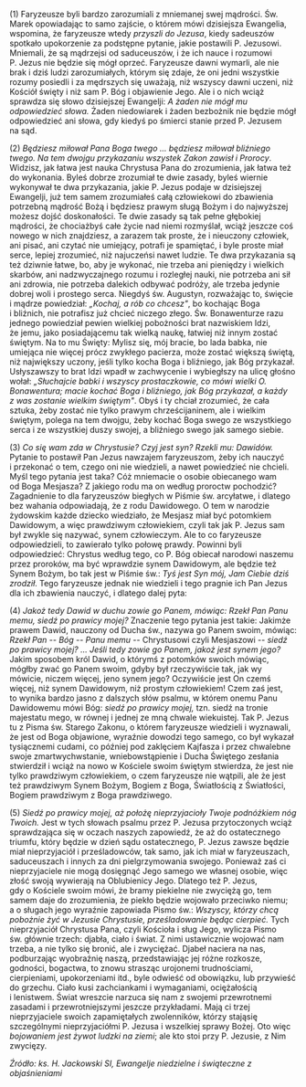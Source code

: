 
\(1\) Faryzeusze byli bardzo zarozumiali z mniemanej swej mądrości. Św.
Marek opowiadając to samo zajście, o którem mówi dzisiejsza Ewangelia,
wspomina, że faryzeusze wtedy *przyszli do Jezusa*, kiedy sadeuszów
spotkało upokorzenie za podstępne pytanie, jakie postawili P. Jezusowi.
Mniemali, że są mądrzejsi od saduceuszów, i że ich nauce i rozumowi
P. Jezus nie będzie się mógł oprzeć. Faryzeusze dawni wymarli, ale nie
brak i dziś ludzi zarozumiałych, którym się zdaje, że oni jedni
wszystkie rozumy posiedli i za mędrszych się uważają, niż wszyscy dawni
uczeni, niż Kościół święty i niż sam P. Bóg i objawienie Jego.
Ale i o nich wciąż sprawdza się słowo dzisiejszej Ewangelji: *A żaden
nie mógł mu odpowiedzieć słowa.* Żaden niedowiarek i żaden bezbożnik nie
będzie mógł odpowiedzieć ani słowa, gdy kiedyś po śmierci stanie
przed P. Jezusem na sąd.

\(2\) *Będziesz miłował Pana Boga twego ... będziesz miłował bliźniego
twego. Na tem dwojgu przykazaniu wszystek Zakon zawisł i Prorocy*.
Widzisz, jak łatwa jest nauka Chrystusa Pana do zrozumienia, jak łatwa
też do wykonania. Byleś dobrze zrozumiał te dwie zasady, byleś wiernie
wykonywał te dwa przykazania, jakie P. Jezus podaje w dzisiejszej
Ewangelji, już tem samem zrozumiałeś całą człowiekowi do zbawienia
potrzebną mądrość Bożą i będziesz prawym sługą Bożym i do najwyższej
możesz dojść doskonałości. Te dwie zasady są tak pełne głębokiej
mądrości, że chociażbyś całe życie nad niemi rozmyślał, wciąż jeszcze
coś nowego w nich znajdziesz, a zarazem tak proste, że i nieuczony
człowiek, ani pisać, ani czytać nie umiejący, potrafi je spamiętać,
i byle proste miał serce, lepiej zrozumieć, niż najuczeńsi nawet ludzie.
Te dwa przykazania są też dziwnie łatwe, bo, aby je wykonać, nie trzeba
ani pieniędzy i wielkich skarbów, ani nadzwyczajnego rozumu i rozległej
nauki, nie potrzeba ani sił ani zdrowia, nie potrzeba dalekich odbywać
podróży, ale trzeba jedynie dobrej woli i prostego serca. Niegdyś
św. Augustyn, rozważając to, święcie i mądrze powiedział: *„Kochaj,
a rób co chcesz"*, bo kochając Boga i bliźnich, nie potrafisz już chcieć
niczego złego. Św. Bonawenturze razu jednego powiedział pewien wielkiej
pobożności brat nazwiskiem Idzi, że jemu, jako posiadającemu tak wielką
naukę, łatwiej niż innym zostać świętym. Na to mu Święty: Mylisz się,
mój bracie, bo lada babka, nie umiejąca nie więcej prócz zwykłego
pacierza, może zostać większą świętą, niż największy uczony, jeśli tylko
kocha Boga i bliźniego, jak Bóg przykazał. Usłyszawszy to brat Idzi
wpadł w zachwycenie i wybiegłszy na ulicę głośno wołał: *„Słuchajcie
babki i wszyscy prostaczkowie, co mówi wielki O. Bonawentura; macie
kochać Boga i bliźniego, jak Bóg przykazał, a każdy z was zostanie
wielkim świętym"*. Obyś i ty chciał zrozumieć, że cała sztuka,
żeby zostać nie tylko prawym chrześcijaninem, ale i wielkim świętym,
polega na tem dwojgu, żeby kochać Boga swego ze wszystkiego serca i ze
wszystkiej duszy swojej, a bliźniego swego jak samego siebie.

\(3\) *Co się wam zda w Chrystusie? Czyj jest syn? Rzekli mu: Dawidów.*
Pytanie to postawił Pan Jezus nawzajem faryzeuszom, żeby ich nauczyć
i przekonać o tem, czego oni nie wiedzieli, a nawet powiedzieć nie
chcieli. Myśl tego pytania jest taka? Cóż mniemacie o osobie obiecanego
wam od Boga Mesjasza? Z jakiego rodu ma on według proroctw pochodzić?
Zagadnienie to dla faryzeuszów biegłych w Piśmie św. arcyłatwe,
i dlatego bez wahania odpowiadają, że z rodu Dawidowego. O tem
w narodzie żydowskim każde dziecko wiedziało, że Mesjasz miał być
potomkiem Dawidowym, a więc prawdziwym człowiekiem, czyli tak jak
P. Jezus sam był zwykle się nazywać, synem człowieczym. Ale to co
faryzeusze odpowiedzieli, to zawierało tylko połowę prawdy. Powinni byli
odpowiedzieć: Chrystus według tego, co P. Bóg obiecał narodowi naszemu
przez proroków, ma być wprawdzie synem Dawidowym, ale będzie też Synem
Bożym, bo tak jest w Piśmie św.: *Tyś jest Syn mój, Jam Ciebie dziś
zrodził*. Tego faryzeusze jednak nie wiedzieli i tego pragnie ich Pan
Jezus dla ich zbawienia nauczyć, i dlatego dalej pyta:

\(4\) *Jakoż tedy Dawid w duchu zowie go Panem, mówiąc: Rzekł Pan Panu
memu, siedź po prawicy mojej?* Znaczenie tego pytania jest takie:
Jakimże prawem Dawid, nauczony od Ducha św., nazywa go Panem swoim,
mówiąc: *Rzekł Pan -- Bóg -- Panu memu --* Chrystusowi czyli Mesjaszowi
*--* *siedź po prawicy mojej? ... Jeśli tedy zowie go Panem, jakoż jest
synem jego?* Jakim sposobem król Dawid, o którymś z potomków swoich
mówiąc, mógłby zwać go Panem swoim, gdyby był rzeczywiście tak, jak wy
mówicie, niczem więcej, jeno synem jego? Oczywiście jest On czemś
więcej, niż synem Dawidowym, niż prostym człowiekiem! Czem zaś jest,
to wynika bardzo jasno z dalszych słów psalmu, w którem onemu Panu
Dawidowemu mówi Bóg: *siedź po prawicy mojej,* tzn. siedź na tronie
majestatu mego, w równej i jednej ze mną chwale wiekuistej. Tak P. Jezus
tu z Pisma św. Starego Zakonu, o którem faryzeusze wiedzieli
i wyznawali, że jest od Boga objawione, wyraźnie dowodzi tego samego, co
był wykazał tysiącznemi cudami, co później pod zaklęciem Kajfasza
i przez chwalebne swoje zmartwychwstanie, wniebowstąpienie i Ducha
Świętego zesłania stwierdził i wciąż na nowo w Kościele swoim świętym
stwierdza, że jest nie tylko prawdziwym człowiekiem, o czem faryzeusze
nie wątpili, ale że jest też prawdziwym Synem Bożym, Bogiem z Boga,
Światłością z Światłości, Bogiem prawdziwym z Boga prawdziwego.

\(5\) *Siedź po prawicy mojej, aż położę nieprzyjacioły Twoje podnóżkiem
nóg Twoich.* Jest w tych słowach psalmu przez P. Jezusa przytoczonych
wciąż sprawdzająca się w oczach naszych zapowiedź, że aż do ostatecznego
triumfu, który będzie w dzień sądu ostatecznego, P. Jezus zawsze będzie
miał nieprzyjaciół i prześladowców, tak samo, jak ich miał
w faryzeuszach, saduceuszach i innych za dni pielgrzymowania swojego.
Ponieważ zaś ci nieprzyjaciele nie mogą dosięgnąć Jego samego we własnej
osobie, więc złość swoją wywierają na Oblubienicy Jego. Dlatego też
P. Jezus, gdy o Kościele swoim mówi, że bramy piekielne nie zwyciężą go,
tem samem daje do zrozumienia, że piekło będzie wojowało przeciwko
niemu; a o sługach jego wyraźnie zapowiada Pismo św.: *Wszyscy,
którzy chcą pobożnie żyć w Jezusie Chrystusie, prześladowanie będąc
cierpieć.* Tych nieprzyjaciół Chrystusa Pana, czyli Kościoła i sług
Jego, wylicza Pismo św. głównie trzech: djabła, ciało i świat. Z nimi
ustawicznie wojować nam trzeba, a nie tylko się bronić, ale i zwyciężać.
Djabeł naciera na nas, podburzając wyobraźnię naszą, przedstawiając jej
różne rozkosze, godności, bogactwa, to znowu strasząc urojonemi
trudnościami, cierpieniami, upokorzeniami itd., byle odwieść
od obowiązku, lub przywieść do grzechu. Ciało kusi zachciankami
i wymaganiami, ociężałością i lenistwem. Świat wreszcie narzuca się nam
z swojemi przewrotnemi zasadami i przewrotniejszymi jeszcze przykładami.
Mają ci trzej nieprzyjaciele swoich zapamiętałych zwolenników,
którzy stająsię szczególnymi nieprzyjaciółmi P. Jezusa i wszelkiej
sprawy Bożej. Oto więc *bojowaniem jest żywot ludzki na ziemi*; ale kto
stoi przy P. Jezusie, z Nim zwycięzy.

*Źródło: ks. H. Jackowski SI, Ewangelje niedzielne i świąteczne z objaśnieniami*
